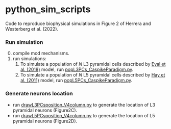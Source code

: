 # python_sim_scripts

Code to reproduce biophysical simulations in Figure 2 of Herrera and Westerberg et al. (2022). 

### Run simulation 
0. compile mod mechanisms. 
1. run simulations:
    1. To simulate a population of *N* L3 pyramidal cells described by [Eyal et al. (2018)](https://doi.org/10.3389/fncel.2018.00181) model, run [popL3PCs_CaspikeParadigm.py](popL3PCs_CaspikeParadigm.py).
    2. To simulate a population of *N* L5 pyramidal cells described by [Hay et al. (2011)](https://doi.org/10.1371/journal.pcbi.1002107) model, run [popL5PCs_CaspikeParadigm.py](popL5PCs_CaspikeParadigm.py).

### Generate neurons location
- run [drawL3PCsposition_V4column.py](drawL3PCsposition_V4column.py) to generate the location of L3 pyramidal neurons (Figure2C).
- run [drawL5PCsposition_V4column.py](drawL5PCsposition_V4column.py) to generate the location of L5 pyramidal neurons (Figure2D).